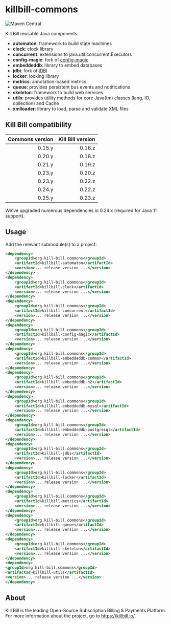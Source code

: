 # killbill-commons
![Maven Central](https://img.shields.io/maven-central/v/org.kill-bill.commons/killbill-commons?color=blue&label=Maven%20Central)

Kill Bill reusable Java components:

* **automaton**: framework to build state machines
* **clock**: clock library
* **concurrent**: extensions to java.util.concurrent.Executors
* **config-magic**: fork of [config-magic](https://github.com/brianm/config-magic)
* **embeddeddb**: library to embed databases
* **jdbi**: fork of [jDBI](https://github.com/jdbi/jdbi)
* **locker**: locking library
* **metrics**: annotation-based metrics
* **queue**: provides persistent bus events and notifications
* **skeleton**: framework to build web services
* **utils**: provides utility methods for core Java(tm) classes (lang, IO, collection) and Cache
* **xmlloader**: library to load, parse and validate XML files

## Kill Bill compatibility

| Commons version | Kill Bill version |
| --------------: | ----------------: |
| 0.15.y          | 0.16.z            |
| 0.20.y          | 0.18.z            |
| 0.21.y          | 0.19.z            |
| 0.23.y          | 0.20.z            |
| 0.23.y          | 0.22.z            |
| 0.24.y          | 0.22.z            |
| 0.25.y          | 0.23.z            |

We've upgraded numerous dependencies in 0.24.x (required for Java 11 support).

## Usage

Add the relevant submodule(s) to a project:

```xml
<dependency>
    <groupId>org.kill-bill.commons</groupId>
    <artifactId>killbill-automaton</artifactId>
    <version>... release version ...</version>
</dependency>
<dependency>
    <groupId>org.kill-bill.commons</groupId>
    <artifactId>killbill-clock</artifactId>
    <version>... release version ...</version>
</dependency>
<dependency>
    <groupId>org.kill-bill.commons</groupId>
    <artifactId>killbill-concurrent</artifactId>
    <version>... release version ...</version>
</dependency>
<dependency>
    <groupId>org.kill-bill.commons</groupId>
    <artifactId>killbill-config-magic</artifactId>
    <version>... release version ...</version>
</dependency>
<dependency>
    <groupId>org.kill-bill.commons</groupId>
    <artifactId>killbill-embeddeddb-common</artifactId>
    <version>... release version ...</version>
</dependency>
<dependency>
    <groupId>org.kill-bill.commons</groupId>
    <artifactId>killbill-embeddeddb-h2</artifactId>
    <version>... release version ...</version>
</dependency>
<dependency>
    <groupId>org.kill-bill.commons</groupId>
    <artifactId>killbill-embeddeddb-mysql</artifactId>
    <version>... release version ...</version>
</dependency>
<dependency>
    <groupId>org.kill-bill.commons</groupId>
    <artifactId>killbill-embeddeddb-postgresql</artifactId>
    <version>... release version ...</version>
</dependency>
<dependency>
    <groupId>org.kill-bill.commons</groupId>
    <artifactId>killbill-jdbi</artifactId>
    <version>... release version ...</version>
</dependency>
<dependency>
    <groupId>org.kill-bill.commons</groupId>
    <artifactId>killbill-locker</artifactId>
    <version>... release version ...</version>
</dependency>
<dependency>
    <groupId>org.kill-bill.commons</groupId>
    <artifactId>killbill-metrics</artifactId>
    <version>... release version ...</version>
</dependency>
<dependency>
    <groupId>org.kill-bill.commons</groupId>
    <artifactId>killbill-queue</artifactId>
    <version>... release version ...</version>
</dependency>
<dependency>
    <groupId>org.kill-bill.commons</groupId>
    <artifactId>killbill-skeleton</artifactId>
    <version>... release version ...</version>
</dependency>
<dependency>
<groupId>org.kill-bill.commons</groupId>
<artifactId>killbill-utils</artifactId>
<version>... release version ...</version>
</dependency>
```

## About

Kill Bill is the leading Open-Source Subscription Billing & Payments Platform. For more information about the project, go to https://killbill.io/.
